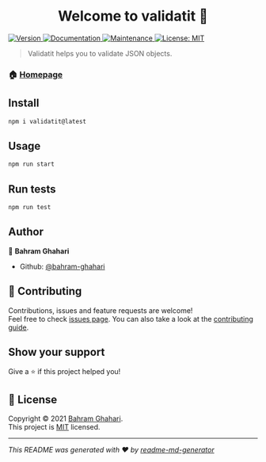 <h1 align="center">Welcome to validatit 👋</h1>
<p>
  <a href="https://www.npmjs.com/package/validatit" target="_blank">
    <img alt="Version" src="https://img.shields.io/npm/v/validatit.svg">
  </a>
  <a href="https://github.com/bahram-ghahari/validatit#readme" target="_blank">
    <img alt="Documentation" src="https://img.shields.io/badge/documentation-yes-brightgreen.svg" />
  </a>
  <a href="https://github.com/bahram-ghahari/validatit/graphs/commit-activity" target="_blank">
    <img alt="Maintenance" src="https://img.shields.io/badge/Maintained%3F-yes-green.svg" />
  </a>
  <a href="https://github.com/bahram-ghahari/validatit/blob/master/LICENSE" target="_blank">
    <img alt="License: MIT" src="https://img.shields.io/github/license/bahram-ghahari/validatit" />
  </a>
</p>

> Validatit helps you to validate JSON objects.

### 🏠 [Homepage](https://github.com/bahram-ghahari/validatit#readme)

## Install

```sh
npm i validatit@latest
```

## Usage

```sh
npm run start
```

## Run tests

```sh
npm run test
```

## Author

👤 **Bahram Ghahari**

* Github: [@bahram-ghahari](https://github.com/bahram-ghahari)

## 🤝 Contributing

Contributions, issues and feature requests are welcome!<br />Feel free to check [issues page](https://github.com/bahram-ghahari/validatit/issues). You can also take a look at the [contributing guide](https://github.com/bahram-ghahari/validatit/blob/master/CONTRIBUTING.md).

## Show your support

Give a ⭐️ if this project helped you!

## 📝 License

Copyright &copy; 2021 [Bahram Ghahari](https://github.com/bahram-ghahari).<br />
This project is [MIT](https://github.com/bahram-ghahari/validatit/blob/master/LICENSE) licensed.

***
_This README was generated with ❤️ by [readme-md-generator](https://github.com/kefranabg/readme-md-generator)_